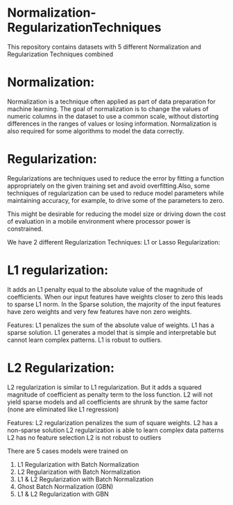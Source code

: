 # Normalization-RegularizationTechniques

This repository contains datasets with 5 different Normalization and Regularization Techniques combined

# Normalization:
Normalization is a technique often applied as part of data preparation for machine learning. The goal of normalization is to change the values of numeric columns in the dataset to use a common scale, without distorting differences in the ranges of values or losing information. Normalization is also required for some algorithms to model the data correctly.

# Regularization: 
Regularizations are techniques used to reduce the error by fitting a function appropriately on the given training set and avoid overfitting.Also, some techniques of regularization can be used to reduce model parameters while maintaining accuracy,
for example, to drive some of the parameters to zero.

This might be desirable for reducing the model size or driving
down the cost of evaluation in a mobile environment where processor power is constrained.

We have 2 different Regularization Techniques:
L1 or Lasso Regularization:
# L1 regularization:
It adds an L1 penalty equal to the absolute value of the magnitude of coefficients.
When our input features have weights closer to zero this leads to sparse L1 norm.
In the Sparse solution, the majority of the input features have zero weights and
very few features have non zero weights.

Features:
L1 penalizes the sum of the absolute value of weights.
L1 has a sparse solution.
L1 generates a model that is simple and interpretable but cannot learn complex patterns.
L1 is robust to outliers.

# L2 Regularization:
L2 regularization is similar to L1 regularization.
But it adds a squared magnitude of coefficient as penalty term to the loss function.
L2 will not yield sparse models and all coefficients are shrunk by the same factor
(none are eliminated like L1 regression)

Features:
L2 regularization penalizes the sum of square weights.
L2 has a non-sparse solution
L2 regularization is able to learn complex data patterns
L2 has no feature selection
L2 is not robust to outliers


There are 5 cases models were trained on
1. L1 Regularization with Batch Normalization
2. L2 Regularization with Batch Normalization
3. L1 & L2 Regularization with Batch Normalization
4. Ghost Batch Normalization (GBN)
5. L1 & L2 Regularization with GBN
